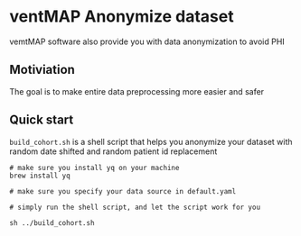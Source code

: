 # ventMAP Anonymize dataset
vemtMAP software also provide you with data anonymization to avoid PHI

## Motiviation

The goal is to make entire data preprocessing more easier and safer

## Quick start

`build_cohort.sh` is a shell script that helps you anonymize your dataset with random date shifted and random patient id replacement

	# make sure you install yq on your machine
	brew install yq 

	# make sure you specify your data source in default.yaml

	# simply run the shell script, and let the script work for you
	
	sh ../build_cohort.sh


